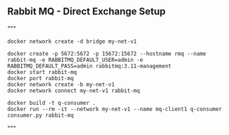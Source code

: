 
## Rabbit MQ - Direct Exchange Setup

""" 
    
    docker network create -d bridge my-net-v1
    
    docker create -p 5672:5672 -p 15672:15672 --hostname rmq --name rabbit-mq -e RABBITMQ_DEFAULT_USER=admin -e RABBITMQ_DEFAULT_PASS=admin rabbitmq:3.11-management
    docker start rabbit-mq
    docker port rabbit-mq
    docker network create -b my-net-v1
    docker network connect my-net-v1 rabbit-mq

    docker build -t q-consumer .
    docker run --rm -it --network my-net-v1 --name mq-client1 q-consumer consumer.py rabbit-mq
 """
